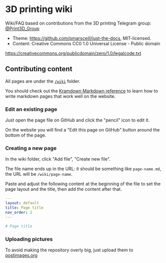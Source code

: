 # 3D printing wiki

Wiki/FAQ based on contributions from the 3D printing Telegram group: [@Print3D_Group](https://t.me/Print3D_Group)

- Theme: https://github.com/pmarsceill/just-the-docs, MIT-licensed.
- Content: Creative Commons CC0 1.0 Universal License - Public domain

https://creativecommons.org/publicdomain/zero/1.0/legalcode.txt


## Contributing content

All pages are under the [`/wiki`](https://github.com/Depau/3dprint-wiki/tree/master/wiki) folder.

You should check out the [Kramdown Markdown reference](https://kramdown.gettalong.org/quickref.html) to
learn how to write markdown pages that work well on the website.

### Edit an existing page

Just open the page file on GitHub and click the "pencil" icon to edit it.

On the website you will find a "Edit this page on GitHub" button around the bottom of the page.

### Creating a new page

In the wiki folder, click "Add file", "Create new file".

The file name ends up in the URL: it should be something like `page-name.md`, the URL
will be `/wiki/page-name`.

Paste and adjust the following content at the beginning of the file to set the
page layout and the title, then add the content after that.

```yml
---
layout: default
title: Page title
nav_order: 2
---

# Page title
```

### Uploading pictures

To avoid making the repository overly big, just upload them to [postimages.org](https://postimages.org/)
